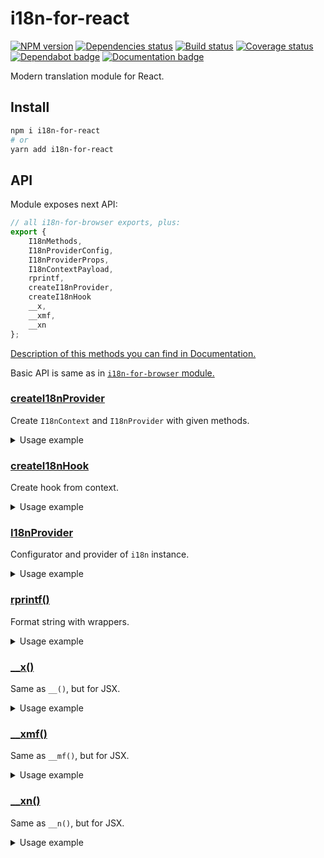 # i18n-for-react

[![NPM version][npm]][npm-url]
[![Dependencies status][deps]][deps-url]
[![Build status][build]][build-url]
[![Coverage status][coverage]][coverage-url]
[![Dependabot badge][dependabot]][dependabot-url]
[![Documentation badge][documentation]][documentation-url]

[npm]: https://img.shields.io/npm/v/i18n-for-react.svg
[npm-url]: https://npmjs.com/package/i18n-for-react

[deps]: https://david-dm.org/TrigenSoftware/i18n-for-react.svg
[deps-url]: https://david-dm.org/TrigenSoftware/i18n-for-react

[build]: http://img.shields.io/travis/com/TrigenSoftware/i18n-for-react/master.svg
[build-url]: https://travis-ci.com/TrigenSoftware/i18n-for-react

[coverage]: https://img.shields.io/coveralls/TrigenSoftware/i18n-for-react.svg
[coverage-url]: https://coveralls.io/r/TrigenSoftware/i18n-for-react

[dependabot]: https://api.dependabot.com/badges/status?host=github&repo=TrigenSoftware/i18n-for-react
[dependabot-url]: https://dependabot.com/

[documentation]: https://img.shields.io/badge/API-Documentation-2b7489.svg
[documentation-url]: https://trigensoftware.github.io/i18n-for-react

Modern translation module for React.

## Install

```sh
npm i i18n-for-react
# or
yarn add i18n-for-react
```

## API

Module exposes next API:

```js
// all i18n-for-browser exports, plus:
export {
    I18nMethods,
    I18nProviderConfig,
    I18nProviderProps,
    I18nContextPayload,
    rprintf,
    createI18nProvider,
    createI18nHook
    __x,
    __xmf,
    __xn
};
```

[Description of this methods you can find in Documentation.](https://trigensoftware.github.io/i18n-for-react/index.html)

Basic API is same as in [`i18n-for-browser` module.](https://github.com/TrigenSoftware/i18n-for-browser)

### [createI18nProvider](https://trigensoftware.github.io/i18n-for-react/modules/_src_createi18nprovider_.html#createi18nprovider)

Create `I18nContext` and `I18nProvider` with given methods.

<details>
    <summary>Usage example</summary>

```js
/**
 * Basic example 
 */
const {
    /**
     * Config and methods provider.
     */
    I18nProvider,
    /**
     * Context with config and methods.
     */
    I18nContext
} = createI18nProvider(
    /**
     * Methods for binding and providing.
     */
    {
        __,
        __x
    },
    /**
     * Config defaults.
     */
    {
        /* ... */
        cookieName: 'yourcookiename'
    }
);
```

</details>

### [createI18nHook](https://trigensoftware.github.io/i18n-for-react/modules/_src_createi18nprovider_.html#createi18nhook)

Create hook from context.

<details>
    <summary>Usage example</summary>

```js
/**
 * Basic example 
 */
const useI18n = createI18nHook(I18nContext);
/**
 * Then you can use this hook
 */
function SomeComponent() {
    const {
        __
    } = useI18n();

    return __`cat`;
}
```

</details>

### [I18nProvider](https://trigensoftware.github.io/i18n-for-react/modules/_src_createi18nprovider_.html#createi18nprovider)

Configurator and provider of `i18n` instance.

<details>
    <summary>Usage example</summary>

```jsx
/**
 * Root context configuration
 */
<I18nProvider
    locale='en'
    locales={{
        en: {/* ... */},
        ru: {/* ... */}
    }}
>
    {/* ... */}
</I18nProvider>
/**
 * Fork context
 */
<I18nProvider
    locale='en'
    locales={{
        en: {/* ... */},
        ru: {/* ... */}
    }}
>
    {/* ... */}
    <I18nProvider
        locales={{
            en: {/* ... */},
            ru: {/* ... */}
        }}
    >
        {/* ... */}
    </I18nProvider>
</I18nProvider>
```

</details>

### [rprintf()](https://trigensoftware.github.io/i18n-for-react/modules/_src_rprintf_.html#rprintf)

Format string with wrappers.

<details>
    <summary>Usage example</summary>

```jsx
/**
 * Wrap with React-elements
 */
rprintf('Hi, <>John</>!', [<b/>])
/**
 * or handle with functions
 */
rprintf('Hi, <>John</>!', [_ => `<b>${_}</b>`])
```

</details>

### [__x()](https://trigensoftware.github.io/i18n-for-react/modules/_src_index_.html#__x)

Same as `__()`, but for JSX.

<details>
    <summary>Usage example</summary>

```jsx
/**
 * Same as `__()`
 */
__x('Hi, %s!', 'John')
/**
 * And with wrappers
 */
__x('Hi, <>%s</>!', 'John', [<b/>])
```

</details>

### [__xmf()](https://trigensoftware.github.io/i18n-for-react/modules/_src_index_.html#__xmf)

Same as `__mf()`, but for JSX.

<details>
    <summary>Usage example</summary>

```jsx
/**
 * Same as `__mf()`
 */
__xmf('Hi, {username}!', { username: 'John' })
/**
 * And with wrappers
 */
__xmf('Hi, <>{username}</>!', { username: 'John' }, [<b/>])
```

</details>

### [__xn()](https://trigensoftware.github.io/i18n-for-react/modules/_src_index_.html#__xn)

Same as `__n()`, but for JSX.

<details>
    <summary>Usage example</summary>

```jsx
/**
 * Same as `__xn()`
 */
__xn('I have %s cats.', 2)
/**
 * And with wrappers
 */
__xn('I have <>%s</> cats.', 2, [<b/>])
```

</details>
